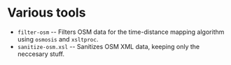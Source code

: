 Various tools
=============

* `filter-osm` -- Filters OSM data for the time-distance mapping algorithm using `osmosis` and
  `xsltproc`.
* `sanitize-osm.xsl` -- Sanitizes OSM XML data, keeping only the neccesary stuff.


